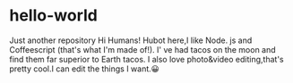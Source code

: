 # hello-world
Just another repository
Hi Humans!
Hubot here,I like Node. js and Coffeescript (that's what I'm made of!).
I' ve had tacos on the moon and find them far superior to Earth tacos.
I also love photo&video editing,that's pretty cool.I can edit the things I want.😀
